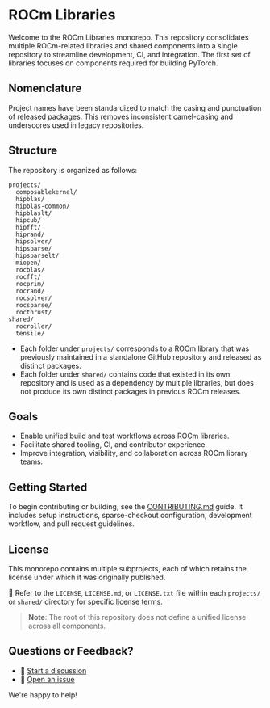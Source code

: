 # ROCm Libraries

Welcome to the ROCm Libraries monorepo. This repository consolidates multiple ROCm-related libraries and shared components into a single repository to streamline development, CI, and integration. The first set of libraries focuses on components required for building PyTorch.

## Nomenclature

Project names have been standardized to match the casing and punctuation of released packages. This removes inconsistent camel-casing and underscores used in legacy repositories.

## Structure

The repository is organized as follows:

```
projects/
  composablekernel/
  hipblas/
  hipblas-common/
  hipblaslt/
  hipcub/
  hipfft/
  hiprand/
  hipsolver/
  hipsparse/
  hipsparselt/
  miopen/
  rocblas/
  rocfft/
  rocprim/
  rocrand/
  rocsolver/
  rocsparse/
  rocthrust/
shared/
  rocroller/
  tensile/
```

- Each folder under `projects/` corresponds to a ROCm library that was previously maintained in a standalone GitHub repository and released as distinct packages.
- Each folder under `shared/` contains code that existed in its own repository and is used as a dependency by multiple libraries, but does not produce its own distinct packages in previous ROCm releases.

## Goals

- Enable unified build and test workflows across ROCm libraries.
- Facilitate shared tooling, CI, and contributor experience.
- Improve integration, visibility, and collaboration across ROCm library teams.

## Getting Started

To begin contributing or building, see the [CONTRIBUTING.md](https://github.com/ROCm/rocm-libraries/docs/CONTRIBUTING.md) guide. It includes setup instructions, sparse-checkout configuration, development workflow, and pull request guidelines.

## License

This monorepo contains multiple subprojects, each of which retains the license under which it was originally published.

📁 Refer to the `LICENSE`, `LICENSE.md`, or `LICENSE.txt` file within each `projects/` or `shared/` directory for specific license terms.

> **Note**: The root of this repository does not define a unified license across all components.

## Questions or Feedback?

- 💬 [Start a discussion](https://github.com/ROCm/rocm-libraries/discussions)
- 🐞 [Open an issue](https://github.com/ROCm/rocm-libraries/issues)

We're happy to help!

